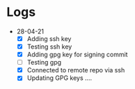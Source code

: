 # Logs
- 28-04-21
	- [x] Adding ssh key
	- [x] Testing ssh key 
	- [x] Adding gpg key for signing commit
	- [ ] Testing gpg
	- [x] Connected to remote repo via ssh
	- [x] Updating GPG keys ....
